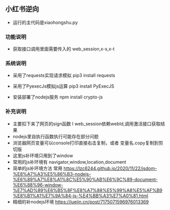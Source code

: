 ## 小红书逆向
* 运行的主代码是xiaohongshu.py

### 功能说明

* 获取接口调用里面需要传入的 web_session,x-s,x-t

### 系统说明

* 采用了requests实现请求模拟 pip3 install requests 

* 采用了PyexecJs模拟js运算 pip3 install  PyExecJS 

* 安装部署了nodejs服务 npm install crypto-js

### 补充说明
* 主要扣下来了网页的sign函数
I web_session依赖webId,调用激活接口获取结果
* nodejs里自执行函数执行可能存在部分问题
* 浏览器网页变量可以console打印直接右击复制，或者 变量名.copy复制到剪切版
* 这里js补环境只用到了window
* 常用的js补环境有  navigator,window,location,document 
* 简单的js补环境方法 常用 https://lzc6244.github.io/2020/11/22/jsdom-%E8%A7%A3%E5%86%B3-nodejs-%E6%89%A7%E8%A1%8C%E5%90%AB%E6%9C%89-document-%E6%88%96-window-%E7%AD%89%E6%B5%8F%E8%A7%88%E5%99%A8%E5%AF%B9%E8%B1%A1%E7%9A%84-js-%E4%BB%A3%E7%A0%81.html
* 精细的补nodejs环境 https://juejin.cn/post/7175071596976013369

